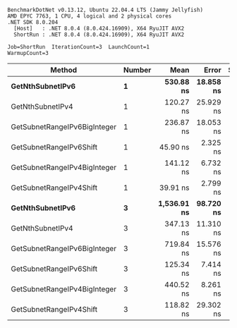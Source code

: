 ```

BenchmarkDotNet v0.13.12, Ubuntu 22.04.4 LTS (Jammy Jellyfish)
AMD EPYC 7763, 1 CPU, 4 logical and 2 physical cores
.NET SDK 8.0.204
  [Host]   : .NET 8.0.4 (8.0.424.16909), X64 RyuJIT AVX2
  ShortRun : .NET 8.0.4 (8.0.424.16909), X64 RyuJIT AVX2

Job=ShortRun  IterationCount=3  LaunchCount=1  
WarmupCount=3  

```
| Method                       | Number | Mean        | Error     | StdDev   | Min         | Max         | Gen0   | Allocated |
|----------------------------- |------- |------------:|----------:|---------:|------------:|------------:|-------:|----------:|
| **GetNthSubnetIPv6**             | **1**      |   **530.88 ns** | **18.858 ns** | **1.034 ns** |   **529.94 ns** |   **531.98 ns** | **0.0076** |     **696 B** |
| GetNthSubnetIPv4             | 1      |   120.27 ns | 25.929 ns | 1.421 ns |   118.63 ns |   121.13 ns | 0.0019 |     160 B |
| GetSubnetRangeIPv6BigInteger | 1      |   236.87 ns | 18.053 ns | 0.990 ns |   236.21 ns |   238.01 ns | 0.0050 |     432 B |
| GetSubnetRangeIPv6Shift      | 1      |    45.90 ns |  2.325 ns | 0.127 ns |    45.80 ns |    46.05 ns | 0.0019 |     160 B |
| GetSubnetRangeIPv4BigInteger | 1      |   141.12 ns |  6.732 ns | 0.369 ns |   140.75 ns |   141.49 ns | 0.0024 |     208 B |
| GetSubnetRangeIPv4Shift      | 1      |    39.91 ns |  2.799 ns | 0.153 ns |    39.73 ns |    40.02 ns | 0.0021 |     176 B |
| **GetNthSubnetIPv6**             | **3**      | **1,536.91 ns** | **98.720 ns** | **5.411 ns** | **1,532.99 ns** | **1,543.08 ns** | **0.0248** |    **2168 B** |
| GetNthSubnetIPv4             | 3      |   347.13 ns | 11.310 ns | 0.620 ns |   346.42 ns |   347.55 ns | 0.0057 |     480 B |
| GetSubnetRangeIPv6BigInteger | 3      |   719.84 ns | 15.576 ns | 0.854 ns |   719.00 ns |   720.71 ns | 0.0153 |    1296 B |
| GetSubnetRangeIPv6Shift      | 3      |   125.34 ns |  7.414 ns | 0.406 ns |   125.01 ns |   125.80 ns | 0.0057 |     480 B |
| GetSubnetRangeIPv4BigInteger | 3      |   440.52 ns |  8.261 ns | 0.453 ns |   440.05 ns |   440.95 ns | 0.0072 |     624 B |
| GetSubnetRangeIPv4Shift      | 3      |   118.82 ns | 29.302 ns | 1.606 ns |   117.39 ns |   120.56 ns | 0.0062 |     528 B |
